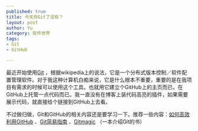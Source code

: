 ```yaml
--- 
published: true
title: 今天你Git了没有？
layout: post
author: Yu
category: 软件世界
tags:
- Git
- GitHub

---
```

最近开始使用[Git](http://git-scm.com/ "Git") ，根据wikipedia上的说法，它是一个分布式版本控制／软件配置管理软件。对于我这种计算机白痴来说，它是什么根本不重要，重要的是在我项目有需求的时候可以使用这个工具。也就用它建立个GitHub上的主页而已，在GitHub上托管一点代码而已。我一直没有在博客上装代码高亮的插件，如果需要展示代码，就直接给个链接到GitHub上去看。

不过做归做，Git和GitHub的相关内容还是要学习一下。推荐一些内容：[如何高效利用GitHub](http://www.yangzhiping.com/tech/github.html "如何高效利用GitHub") 、[Git简易指南](http://rogerdudler.github.com/git-guide/index.zh.html "Git简易指南") 、[Gitmagic](https://github.com/blynn/gitmagic/tree/master/zh_cn "Gitmagic") （一本介绍Git的书）
